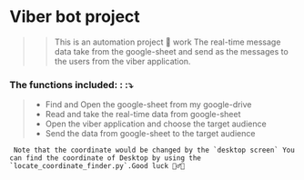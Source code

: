 # Viber bot project

> > This is an automation project 💯 work
> > The real-time message data take from the google-sheet and send as the messages to the users from the viber application.

### The functions included: : :⤵️

> - Find and Open the google-sheet from my google-drive
> - Read and take the real-time data from google-sheet
> - Open the viber application and choose the target audience
> - Send the data from google-sheet to the target audience

`` Note that the coordinate would be changed by the `desktop screen` You can find the coordinate of Desktop by using the `locate_coordinate_finder.py`.Good luck 💁‍♂️🍀``
